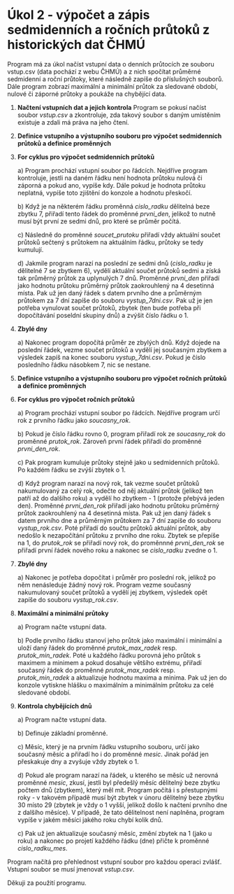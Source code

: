 # Úkol 2 - výpočet a zápis sedmidenních a ročních průtoků z historických dat ČHMÚ


Program má za úkol načíst vstupní data o denních průtocích ze souboru vstup.csv (data pochází z webu ČHMÚ) a z nich spočítat průměrné sedmidenní a roční průtoky, které            následně zapíše do příslušných souborů. Dále program zobrazí maximální a minimální průtok za sledované období, nulové či záporné průtoky a poukáže na chybějící data.

1) **Načtení vstupních dat a jejich kontrola**
     Program se pokusí načíst soubor _vstup.csv_ a zkontroluje, zda takový soubor s daným umístěním existuje a zdali má práva na jeho čtení.

2) **Definice vstupního a výstupního souboru pro výpočet sedmidenních průtoků a definice proměnných**

3) **For cyklus pro výpočet sedmidenních průtoků**
    
    a) Program prochází vstupní soubor po řádcích. Nejdříve program kontroluje, jestli na daném řádku není hodnota průtoku nulová či záporná a pokud ano, vypíše kdy. Dále pokud     je hodnota průtoku neplatná, vypíše toto zjištění do konzole a hodnotu přeskočí.
    
    b) Když je na některém řádku proměnná _cislo_radku_ dělitelná beze zbytku 7, přiřadí tento řádek do proměnné _prvni_den_, jelikož to nutně musí být první ze sedmi dnů, pro         které se průměr počítá.
    
    c) Následně do proměnné _soucet_prutoku_ přiřadí vždy aktuální součet průtoků sečtený s průtokem na aktuálním řádku, průtoky se tedy kumulují.
    
     d) Jakmile program narazí na poslední ze sedmi dnů (_cislo_radku_ je dělitelné 7 se zbytkem 6), vydělí aktuální součet průtoků sedmi a získá tak průměrný průtok za              uplynulých 7 dnů. Proměnné _prvni_den_ přiřadí jako hodnotu průtoku průměrný průtok zaokrouhlený na 4 desetinná místa. Pak už jen daný řádek s datem prvního dne a                průměrným průtokem za 7 dní zapíše do souboru _vystup_7dni.csv_. Pak už je jen potřeba vynulovat součet průtoků, zbytek (ten bude potřeba při dopočítávání poseldní              skupiny dnů) a zvýšit číslo řádku o 1.
    
4) **Zbylé dny** 
     
     a) Nakonec program dopočítá průměr ze zbylých dnů. Když dojede na poslední řádek, vezme součet průtoků a vydělí jej současným zbytkem a výsledek zapíš na konec souboru          _vystup_7dni.csv_. Pokud je číslo posledního řádku násobkem 7, nic se nestane. 
    
5) **Definice vstupního a výstupního souboru pro výpočet ročních průtoků a definice proměnných**

6) **For cyklus pro výpočet ročních průtoků**

    a) Program prochází vstupní soubor po řádcích. Nejdříve program určí rok z prvního řádku jako _soucasny_rok_.
    
    b) Pokud je číslo řádku rovno 0, program přiřadí rok ze _soucasny_rok_ do proměnné _prutok_rok_. Zároveň první řádek přiřadí do proměnné _prvni_den_rok_.
   
    c) Pak program kumuluje průtoky stejně jako u sedmidenních průtoků. Po každém řádku se zvýší zbytek o 1.
    
    d) Když program narazí na nový rok, tak vezme součet průtoků nakumulovaný za celý rok, odečte od něj aktuální průtok (jelikož ten patří až do dalšího roku) a vydělí ho           zbytkem - 1 (protože přebývá jeden den). Proměnné _prvni_den_rok_ přiřadí jako hodnotu průtoku průměrný průtok zaokrouhlený na 4 desetinná místa. Pak už jen daný řádek s         datem prvního dne a průměrným průtokem za 7 dní zapíše do souboru _vystup_rok.csv_. Poté přiřadí do součtu průtoků aktuální průtok, aby nedošlo k nezapočítání průtoku z         prvního dne roku. Zbytek se přepíše na 1, do _prutok_rok_ se přiřadí nový rok, do proměnnné _prvni_den_rok_ se přiřadí první řádek nového roku a nakonec se _cislo_radku_         zvedne o 1.
    
7) **Zbylé dny**

    a) Nakonec je potřeba dopočítat i průměr pro poslední rok, jelikož po něm nenásleduje žádný nový rok. Program vezme současný nakumulovaný součet průtoků a vydělí jej             zbytkem, výsledek opět zapíše do souboru _vystup_rok.csv_.
    
8) **Maximální a minimální průtoky**

    a) Program načte vstupní data.
    
    b) Podle prvního řádku stanoví jeho průtok jako maximální i minimální a uloží daný řádek do proměnné _prutok_max_radek_ resp. _prutok_min_radek_. Poté u každého řádku           porovná jeho průtok s maximem a minimem a pokud dosahuje většího extrému, přiřadí současný řádek do proměnné _prutok_max_radek_ resp. _prutok_min_radek_ a aktualizuje           hodnotu maxima a minima. Pak už jen do konzole vytiskne hlášku o maximálním a minimálním průtoku za celé sledované období.
    
9) **Kontrola chybějících dnů**

    a) Program načte vstupní data.
    
    b) Definuje základní proměnné.
    
    c) Měsíc, který je na prvním řádku vstupního souboru, určí jako současný měsíc a přiřadí ho i do proměnné _mesic_. Jinak pořád jen přeskakuje dny a zvyšuje vždy zbytek o 1.
    
    d) Pokud ale program narazí na řádek, u kterého se měsíc už nerovná proměnné _mesic_, zkusí, jestli byl předešlý měsíc dělitelný beze zbytku počtem dnů (zbytkem), který měl     mít. Program počítá i s přestupnými roky - v takovém případě musí být zbytek v únoru dělitelný beze zbytku 30 místo 29 (zbytek je vždy o 1 vyšší, jelikož došlo k načtení         prvního dne z dalšího měsíce). V případě, že tato dělitelnost není naplněna, program vypíše v jakém měsíci jakého roku chybí kolik dnů.  
    
    c) Pak už jen aktualizuje současný měsíc, změní zbytek na 1 (jako u roku) a nakonec po projetí každého řádku (dne) přičte k proměnné _cislo_radku_mes_.
    
Program načítá pro přehlednost vstupní soubor pro každou operaci zvlášť. Vstupní soubor se musí jmenovat _vstup.csv_.

Děkuji za použití programu.
    
   
    

